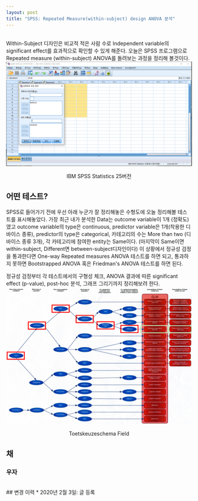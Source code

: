 ```yaml
---
layout: post
title: "SPSS: Repeated Measure(within-subject) design ANOVA 분석"
---
```

<br>
Within-Subject 디자인은 비교적 적은 사람 수로 Independent variable의 significant effect를 효과적으로 확인할 수 있게 해준다. 오늘은 SPSS 프로그램으로 Repeated measure (within-subject) ANOVA를 돌려보는 과정을 정리해 볼것이다.

<img src="/assets/RManova/SPSSoverview.PNG" width="600">
<p style='text-align:center'>IBM SPSS Statistics 25버전</p>

## 어떤 테스트?

SPSS로 들어가기 전에 우선 아래 누군가 잘 정리해놓은 수형도에 오늘 정리해볼 테스트를 표시해놓았다. 가장 최근 내가 분석한 Data는 outcome variable이 1개 (정확도)였고 outcome variable의 type은 continuous, predictor variable은 1개(착용한 디바이스 종류), predictor의 type은 categorical, 카테고리의 수는 More than two (디바이스 종류 3개), 각 카테고리에 참여한 entity는 Same이다. (마지막이 Same이면 within-subject, Different면 between-subject디자인이다) 이 상황에서 정규성 검정을 통과한다면 One-way Repeated measures ANOVA 테스트를 하면 되고, 통과하지 못하면 Bootstrapped ANOVA 혹은 Friedman's ANOVA 테스트를 하면 된다.

정규성 검정부터 각 테스트에서의 구형성 체크, ANOVA 결과에 따른 significant effect (p-value), post-hoc 분석, 그래프 그리기까지 정리해보려 한다. 
<img src="/assets/RManova/toetskeuzeschema.PNG" width="900">
<p style='text-align:center'>Toetskeuzeschema Field</p>



## 채

### 우자

<br>
## 변경 이력
* 2020년 2월 3일: 글 등록

